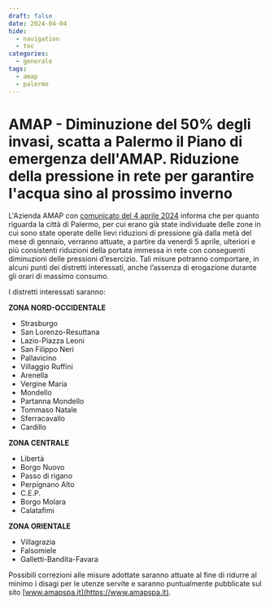 ```yaml
---
draft: false
date: 2024-04-04
hide:
  - navigation
  - toc
categories:
  - generale
tags:
  - amap
  - palermo
---
```



# AMAP - Diminuzione del 50% degli invasi, scatta a Palermo il Piano di emergenza dell'AMAP. Riduzione della pressione in rete per garantire l'acqua sino al prossimo inverno

L'Azienda AMAP con [comunicato del 4 aprile 2024](https://www.amapspa.it/it/diminuzione-del-50-degli-invasi-scatta-a-palermo-il-piano-di-emergenza-dellamap-riduzione-della-pressione-in-rete-per-garantire-lacqua-sino-al-prossimo-inverno/) informa che per quanto riguarda la città di Palermo, per cui erano già state individuate delle zone in cui sono state operate delle lievi riduzioni di pressione già dalla metà del mese di gennaio, verranno attuate, a partire da venerdì 5 aprile, ulteriori e più consistenti riduzioni della portata immessa in rete con conseguenti diminuzioni delle pressioni d’esercizio.  Tali misure potranno comportare, in alcuni punti dei distretti interessati, anche l’assenza di erogazione durante gli orari di massimo consumo.

I distretti interessati saranno:

<!-- more -->

**ZONA NORD-OCCIDENTALE**

- Strasburgo
- San Lorenzo-Resuttana
- Lazio-Piazza Leoni
- San Filippo Neri
- Pallavicino
- Villaggio Ruffini
- Arenella
- Vergine Maria
- Mondello
- Partanna Mondello
- Tommaso Natale
- Sferracavallo
- Cardillo

**ZONA CENTRALE**

- Libertà
- Borgo Nuovo
- Passo di rigano
- Perpignano Alto
- C.E.P.
- Borgo Molara
- Calatafimi

**ZONA ORIENTALE**

- Villagrazia
- Falsomiele
- Galletti-Bandita-Favara

Possibili correzioni alle misure adottate saranno attuate al fine di ridurre al minimo i disagi per le utenze servite e saranno puntualmente pubblicate sul sito [www.amapspa.it](https://www.amapspa.it).
